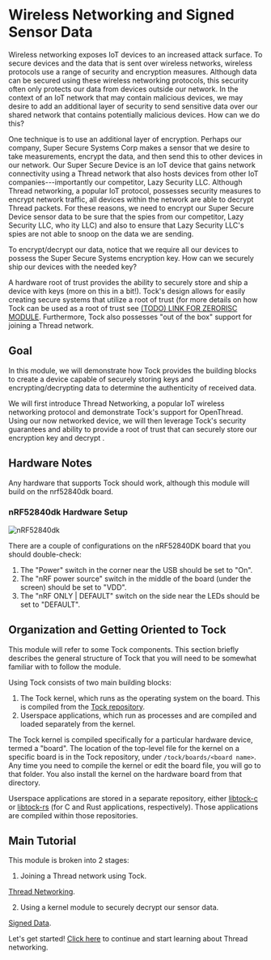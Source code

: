 # Wireless Networking and Signed Sensor Data

Wireless networking exposes IoT devices to an increased attack surface. To
secure devices and the data that is sent over wireless networks, wireless
protocols use a range of security and encryption measures. Although data can be
secured using these wireless networking protocols, this security often only
protects our data from devices outside our network. In the context of an IoT
network that may contain malicious devices, we may desire to add an additional
layer of security to send sensitive data over our shared network that contains
potentially malicious devices. How can we do this?

One technique is to use an additional layer of encryption. Perhaps our company,
Super Secure Systems Corp makes a sensor that we desire to take measurements,
encrypt the data, and then send this to other devices in our network. Our Super
Secure Device is an IoT device that gains network connectivity using a Thread
network that also hosts devices from other IoT companies---importantly our
competitor, Lazy Security LLC. Although Thread networking, a popular IoT
protocol, possesses security measures to encrypt network traffic, all devices
within the network are able to decrypt Thread packets. For these reasons, we
need to encrypt our Super Secure Device sensor data to be sure that the spies
from our competitor, Lazy Security LLC, who ity LLC) and also to ensure that
Lazy Security LLC's spies are not able to snoop on the data we are sending.

To encrypt/decrypt our data, notice that we require all our devices to possess
the Super Secure Systems encryption key. How can we securely ship our devices
with the needed key?

A hardware root of trust provides the ability to securely store and ship a
device with keys (more on this in a bit!). Tock's design allows for easily
creating secure systems that utilize a root of trust (for more details on how
Tock can be used as a root of trust see [(TODO) LINK FOR ZERORISC MODULE]().
Furthermore, Tock also possesses "out of the box" support for joining a Thread
network.

## Goal

In this module, we will demonstrate how Tock provides the building blocks to
create a device capable of securely storing keys and encrypting/decrypting data
to determine the authenticity of received data.

We will first introduce Thread Networking, a popular IoT wireless networking
protocol and demonstrate Tock's support for OpenThread. Using our now networked
device, we will then leverage Tock's security guarantees and ability to provide
a root of trust that can securely store our encryption key and decrypt .

## Hardware Notes

Any hardware that supports Tock should work, although this module will build on
the nrf52840dk board.

### nRF52840dk Hardware Setup

![nRF52840dk](../../../imgs/nrf52840dk.jpg)

There are a couple of configurations on the nRF52840DK board that you should
double-check:

1. The "Power" switch in the corner near the USB should be set to "On".
2. The "nRF power source" switch in the middle of the board (under the screen)
   should be set to "VDD".
3. The "nRF ONLY | DEFAULT" switch on the side near the LEDs should be set to
   "DEFAULT".

## Organization and Getting Oriented to Tock

This module will refer to some Tock components. This section briefly describes
the general structure of Tock that you will need to be somewhat familiar with to
follow the module.

Using Tock consists of two main building blocks:

1. The Tock kernel, which runs as the operating system on the board. This is
   compiled from the [Tock repository](https://github.com/tock/tock).
2. Userspace applications, which run as processes and are compiled and loaded
   separately from the kernel.

The Tock kernel is compiled specifically for a particular hardware device,
termed a "board". The location of the top-level file for the kernel on a
specific board is in the Tock repository, under `/tock/boards/<board name>`. Any
time you need to compile the kernel or edit the board file, you will go to that
folder. You also install the kernel on the hardware board from that directory.

Userspace applications are stored in a separate repository, either
[libtock-c](https://github.com/tock/libtock-c) or
[libtock-rs](https://github.com/tock/libtock-rs) (for C and Rust applications,
respectively). Those applications are compiled within those repositories.

## Main Tutorial

This module is broken into 2 stages:

1. Joining a Thread network using Tock.

[Thread Networking](thread-app.md).

2. Using a kernel module to securely decrypt our sensor data.

[Signed Data](encrypted-data.md).

Let's get started! [Click here](../thread-primer.md) to continue and start
learning about Thread networking.
